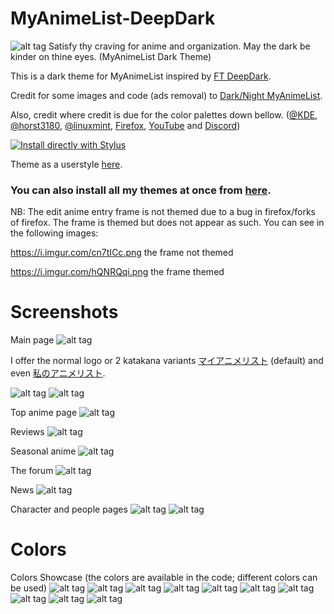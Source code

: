 # MyAnimeList-DeepDark
![alt tag](./Images/MAL%20-%20DeepDark.png)
Satisfy thy craving for anime and organization. May the dark be kinder on thine eyes. (MyAnimeList Dark Theme)

This is a dark theme for MyAnimeList inspired by [FT DeepDark](https://addons.mozilla.org/en-US/firefox/addon/ft-deepdark/?src=search).

Credit for some images and code (ads removal) to [Dark/Night MyAnimeList](https://userstyles.org/styles/120493/dark-night-myanimelist).

Also, credit where credit is due for the color palettes down bellow. ([@KDE](https://github.com/KDE), [@horst3180](https://github.com/horst3180), [@linuxmint](https://github.com/linuxmint), [Firefox](https://www.mozilla.org/en-US/firefox/new/), [YouTube](https://www.youtube.com/) and [Discord](https://discordapp.com/))

[![Install directly with Stylus](https://img.shields.io/badge/Install%20directly%20with-Stylus-285959.svg)](https://rawgit.com/RaitaroH/MyAnimeList-DeepDark/master/MyAnimeListDeepDark.user.css)

Theme as a userstyle [here](https://userstyles.org/styles/146429/myanimelist-deepdark).

### **You can also install all my themes at once from [here](https://github.com/RaitaroH/Import-All-Deepdark).**

NB: The edit anime entry frame is not themed due to a bug in firefox/forks of firefox. The frame is themed but does not appear as such. You can see in the following images: 

https://i.imgur.com/cn7tICc.png the frame not themed

https://i.imgur.com/hQNRQqi.png the frame themed

# Screenshots
Main page
![alt tag](./Images/Page.png)

I offer the normal logo or 2 katakana variants [マイアニメリスト](./Images/logo_katakana.png) (default) and even [私のアニメリスト](./Images/logo_katakana_V2.png).

![alt tag](./Images/Logo1.png)
![alt tag](./Images/Logo2.png)

Top anime page
![alt tag](./Images/Top.png)

Reviews
![alt tag](./Images/Reviews.png)

Seasonal anime
![alt tag](./Images/Seasonal.png)

The forum
![alt tag](./Images/Forum.png)

News
![alt tag](./Images/News.png)

Character and people pages
![alt tag](./Images/Characters.png)
![alt tag](./Images/People.png)

# Colors
Colors Showcase (the colors are available in the code; different colors can be used)
![alt tag](./Images/ArcDarkColors.png)
![alt tag](./Images/BreezeDarkColors.png)
![alt tag](./Images/DeepDarkColors.png)
![alt tag](./Images/DiscordColors.png)
![alt tag](./Images/FirefoxColors.png)
![alt tag](./Images/Firefox57Colors.png)
![alt tag](./Images/Mint-Y-DarkColors.png)
![alt tag](./Images/VertexDarkColors.png)
![alt tag](./Images/YoutubeColors.png)
![alt tag](./Images/9animeColors.png)
